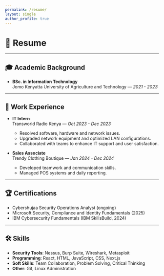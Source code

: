 ```yaml
---
permalink: /resume/
layout: single
author_profile: true
---
```


# 📄 **Resume**

---

## 🎓 **Academic Background**
- **BSc. in Information Technology**  
  Jomo Kenyatta University of Agriculture and Technology — _2021 - 2023_  

---

## 💼 **Work Experience**
- **IT Intern**  
  Transworld Radio Kenya — _Oct 2023 - Dec 2023_  
  - Resolved software, hardware and network issues.
  - Upgraded network equipment and optimized LAN configurations.
  - Collaborated with teams to enhance IT support and user satisfaction.

- **Sales Associate**  
  Trendy Clothing Boutique — _Jan 2024 - Dec 2024_  
  - Developed teamwork and communication skills.
  - Managed POS systems and daily reporting.

---

## 🏆 **Certifications**
- Cybershujaa Security Operations Analyst (ongoing)
- Microsoft Security, Compliance and Identity Fundamentals (2025)
- IBM Cybersecurity Fundamentals (IBM SkillsBuild, 2024)

---

## 🛠️ **Skills**
- **Security Tools**: Nessus, Burp Suite, Wireshark, Metasploit
- **Programming**: React, HTML, JavaScript, CSS, Next.js
- **Soft Skills**: Team Collaboration, Problem Solving, Critical Thinking
- **Other**: Git, Linux Administration
